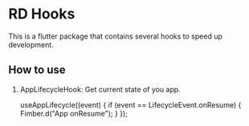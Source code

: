 # RD Hooks

This is a flutter package that contains several hooks to speed up development.

## How to use

1. AppLifecycleHook: Get current state of you app.

    useAppLifecycle((event) {
      if (event == LifecycleEvent.onResume) {
        Fimber.d("App onResume");
      }
    });
